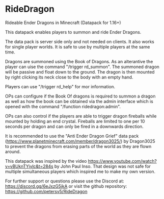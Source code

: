 # RideDragon
Rideable Ender Dragons in Minecraft (Datapack for 1.16+)

This datapack enables players to summon and ride Ender Dragons. 

The data pack is server side only and not needed on clients. It also works for single player worlds.
It is safe to use by multiple players at the same time. 

Dragons are summoned using the Book of Dragons. As an alterantive the player can uise the command 
"/trigger rd_summon". The summoned dragon will be passive and float down to the ground. The dragon
is then mounted by right clicking its neck close to the body with an empty hand.

Players can use "/trigger rd_help" for mor information.

OPs can configure if the Book Of dragons is required to summon a dragon as well as how the book 
can be obtained via the admin interface which is opened with the command "/function ridedragon:admin".

OPs can also control if the players are able to trigger dragon fireballs while mounted by holding
an end crystal. Fireballs are limited to one per 10 seconds per dragon and can only be fired in a 
downwards direction.

It is recommended to use the "Anti Ender Dragon Grief" data pack
(https://www.planetminecraft.com/member/dragon3025/) by Dragon3025 to prevent the dragons from
erasing parts of the world as they are flown around.

This datapack was inspired by the video https://www.youtube.com/watch?v=vBUknTYjylc&t=284s by John 
Paul Inso. That design was not safe for multiple simultaneous players which inspired me to make my 
own version.

For further support or questions please use the Discord at: https://discord.gg/6eJxzG5jkA or
visit the github repository: https://github.com/petersv5/RideDragon

